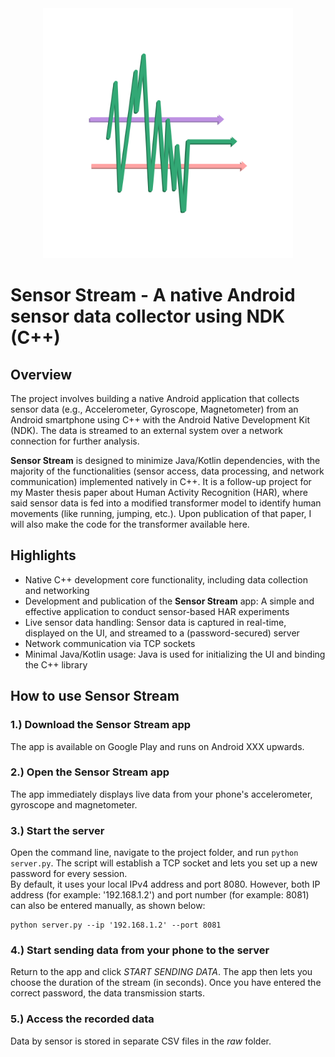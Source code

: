 <div align="center">
  <img src="./JavaInterface/app/src/main/res/drawable/app_logo.png" alt="Sensor Stream Logo" style="width:400px;"/>
</div>

# Sensor Stream - A native Android sensor data collector using NDK (C++)

## Overview
The project involves building a native Android application that collects sensor data (e.g., Accelerometer, Gyroscope, Magnetometer) from an Android smartphone using C++ with the Android Native Development Kit (NDK). The data is streamed to an external system over a network connection for further analysis. <br/>

**Sensor Stream** is designed to minimize Java/Kotlin dependencies, with the majority of the functionalities (sensor access, data processing, and network communication) implemented natively in C++. It is a follow-up project for my Master thesis paper about Human Activity Recognition (HAR), where said sensor data is fed into a modified transformer model to identify human movements (like running, jumping, etc.). Upon publication of that paper, I will also make the code for the transformer available here.

## Highlights
- Native C++ development core functionality, including data collection and networking
- Development and publication of the **Sensor Stream** app: A simple and effective application to conduct sensor-based HAR experiments
- Live sensor data handling: Sensor data is captured in real-time, displayed on the UI, and streamed to a (password-secured) server
- Network communication via TCP sockets
- Minimal Java/Kotlin usage: Java is used for initializing the UI and binding the C++ library

## How to use Sensor Stream
### 1.) Download the Sensor Stream app
The app is available on Google Play and runs on Android XXX upwards.
### 2.) Open the Sensor Stream app
The app immediately displays live data from your phone's accelerometer, gyroscope and magnetometer.
### 3.) Start the server
Open the command line, navigate to the project folder, and run `python server.py`. The script will establish a TCP socket and lets you set up a new password for every session. <br/>
By default, it uses your local IPv4 address and port 8080. However, both IP address (for example: '192.168.1.2') and port number (for example: 8081) can also be entered manually, as shown below: <br/>
```
python server.py --ip '192.168.1.2' --port 8081
```
### 4.) Start sending data from your phone to the server
Return to the app and click *START SENDING DATA*. The app then lets you choose the duration of the stream (in seconds). Once you have entered the correct password, the data transmission starts.
### 5.) Access the recorded data
Data by sensor is stored in separate CSV files in the *raw* folder.
